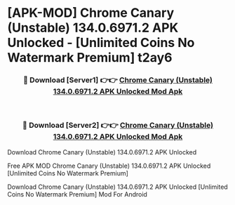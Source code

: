 # [APK-MOD] Chrome Canary (Unstable) 134.0.6971.2 APK Unlocked - [Unlimited Coins No Watermark Premium] t2ay6



<div align="center">
<h3>🔴 Download [Server1] 👉👉 <a href="https://momento.my/?title=Chrome_Canary_(Unstable)_134.0.6971.2_APK_Unlocked">Chrome Canary (Unstable) 134.0.6971.2 APK Unlocked Mod Apk</a></h3><br>

<h3>🔴 Download [Server2] 👉👉 <a href="https://momento.my/?title=Chrome_Canary_(Unstable)_134.0.6971.2_APK_Unlocked">Chrome Canary (Unstable) 134.0.6971.2 APK Unlocked Mod Apk</a></h3>
</div>



Download Chrome Canary (Unstable) 134.0.6971.2 APK Unlocked 

Free APK MOD Chrome Canary (Unstable) 134.0.6971.2 APK Unlocked [Unlimited Coins No Watermark Premium]

Download Chrome Canary (Unstable) 134.0.6971.2 APK Unlocked [Unlimited Coins No Watermark Premium] Mod For Android
